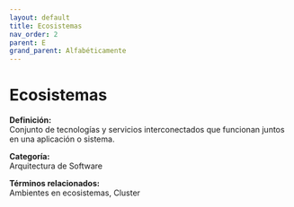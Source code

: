 ```yaml
---
layout: default
title: Ecosistemas
nav_order: 2
parent: E
grand_parent: Alfabéticamente
---
```


# Ecosistemas

**Definición:**  
Conjunto de tecnologías y servicios interconectados que funcionan juntos en una aplicación o sistema.

**Categoría:**  
Arquitectura de Software  

  


**Términos relacionados:**  
Ambientes en ecosistemas, Cluster
